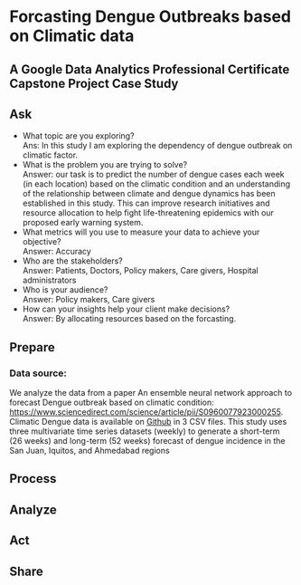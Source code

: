 # Forcasting Dengue Outbreaks based on Climatic data
## A Google Data Analytics Professional Certificate Capstone Project Case Study

## Ask

* What topic are you exploring?<br>
Ans: In this study I am exploring the  dependency of dengue outbreak on climatic factor.
* What is the problem you are trying to solve? <br>
Answer: our task is to predict the number of dengue cases each week (in each location) based on the climatic condition and an understanding of the relationship between climate and dengue dynamics has been established in this study. This can improve research initiatives and resource allocation to help fight life-threatening epidemics with our proposed early warning system.
* What metrics will you use to measure your data to achieve your objective? <br>
Answer: Accuracy
* Who are the stakeholders? <br>
Answer: Patients, Doctors, Policy makers, Care givers, Hospital administrators
* Who is your audience? <br>
Answer: Policy makers, Care givers
* How can your insights help your client make decisions? <br>
Answer: By allocating resources based on the forcasting.

## Prepare 

### Data source: 

We analyze the data from a paper An ensemble neural network approach to forecast Dengue outbreak based on climatic condition: https://www.sciencedirect.com/science/article/pii/S0960077923000255. Climatic Dengue data is available on [Github](https://github.com/mad-stat/XEWNet/tree/main) in 3 CSV files. This study uses three multivariate time series datasets (weekly) to generate a short-term (26 weeks) and long-term (52 weeks) forecast of dengue incidence in the San Juan, Iquitos, and Ahmedabad regions

## Process

## Analyze

## Act

## Share
